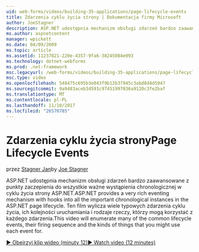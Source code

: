 ```yaml
---
uid: web-forms/videos/building-35-applications/page-lifecycle-events
title: Zdarzenia cyklu życia strony | Dokumentacja firmy Microsoft
author: JoeStagner
description: ASP.NET udostępnia mechanizm obsługi zdarzeń bardzo zaawansowane z punkty zaczepienia do wszystkie ważne wystąpienia chronologicznej w cyklu życia strony ASP.NET. Ten film będzie wyliczenia...
ms.author: aspnetcontent
manager: wpickett
ms.date: 04/09/2009
ms.topic: article
ms.assetid: 11237821-220e-4357-9fa6-38245084e093
ms.technology: dotnet-webforms
ms.prod: .net-framework
msc.legacyurl: /web-forms/videos/building-35-applications/page-lifecycle-events
msc.type: video
ms.openlocfilehash: 548475c695b3e043f9b12b37945c3abd8d4d5947
ms.sourcegitcommit: 9a9483aceb34591c97451997036a9120c3fe2baf
ms.translationtype: MT
ms.contentlocale: pl-PL
ms.lasthandoff: 11/10/2017
ms.locfileid: "26570785"
---
```

<a name="page-lifecycle-events"></a><span data-ttu-id="59bc4-104">Zdarzenia cyklu życia strony</span><span class="sxs-lookup"><span data-stu-id="59bc4-104">Page Lifecycle Events</span></span>
====================
<span data-ttu-id="59bc4-105">przez [Stagner Jan](https://github.com/JoeStagner)</span><span class="sxs-lookup"><span data-stu-id="59bc4-105">by [Joe Stagner](https://github.com/JoeStagner)</span></span>

<span data-ttu-id="59bc4-106">ASP.NET udostępnia mechanizm obsługi zdarzeń bardzo zaawansowane z punkty zaczepienia do wszystkie ważne wystąpienia chronologicznej w cyklu życia strony ASP.NET.</span><span class="sxs-lookup"><span data-stu-id="59bc4-106">ASP.NET provides a very rich eventing mechanism with hooks into all the important chronological instances in the ASP.NET page lifecycle.</span></span> <span data-ttu-id="59bc4-107">Ten film wylicza wiele typowych zdarzenia cyklu życia, ich kolejności uruchamiania i rodzaje rzeczy, którzy mogą korzystać z każdego zdarzenia.</span><span class="sxs-lookup"><span data-stu-id="59bc4-107">This video will enumerate many of the common lifecycle events, their firing sequence and the kinds of things that you might use each event for.</span></span>

[<span data-ttu-id="59bc4-108">&#9654; Obejrzyj klip wideo (minuty 12)</span><span class="sxs-lookup"><span data-stu-id="59bc4-108">&#9654; Watch video (12 minutes)</span></span>](https://channel9.msdn.com/Blogs/ASP-NET-Site-Videos/page-lifecycle-events)
